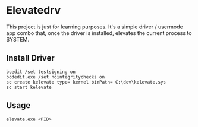 # Elevatedrv

This project is just for learning purposes. It's a simple driver / usermode app combo that, once the driver is installed, elevates the current process to SYSTEM.


## Install Driver

```
bcedit /set testsigning on
bcdedit.exe /set nointegritychecks on
sc create kelevate type= kernel binPath= C:\dev\kelevate.sys
sc start kelevate
```

## Usage

```
elevate.exe <PID>
```
